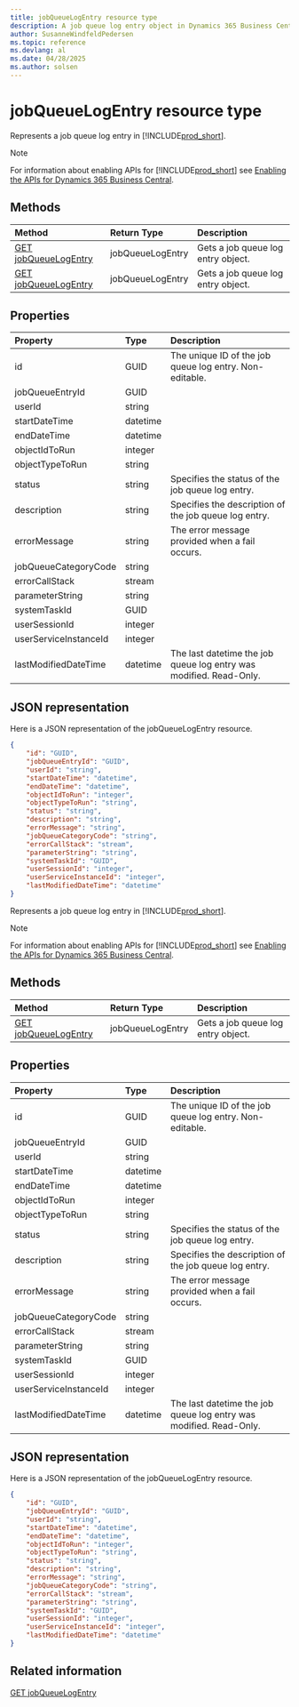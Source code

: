 ```yaml
---
title: jobQueueLogEntry resource type
description: A job queue log entry object in Dynamics 365 Business Central.
author: SusanneWindfeldPedersen
ms.topic: reference
ms.devlang: al
ms.date: 04/28/2025
ms.author: solsen
---
```


# jobQueueLogEntry resource type

<!-- START>DO_NOT_EDIT -->
<!-- IMPORTANT:Do not edit any of the content between here and the END>DO_NOT_EDIT. -->
Represents a job queue log entry in [!INCLUDE[prod_short](../../../includes/prod_short.md)].

> [!NOTE]
> For information about enabling APIs for [!INCLUDE[prod_short](../../../includes/prod_short.md)] see [Enabling the APIs for Dynamics 365 Business Central](../enabling-apis-for-dynamics-nav.md).

## Methods

| Method | Return Type|Description |
|:--------------------|:-----------|:-------------------------|
|[GET jobQueueLogEntry](../api/dynamics_jobqueuelogentry_get.md)|jobQueueLogEntry|Gets a job queue log entry object.|
|[GET jobQueueLogEntry](../api/dynamics_jobqueuelogentry_get.md)|jobQueueLogEntry|Gets a job queue log entry object.|



## Properties

| Property           | Type   |Description     |
|:-------------------|:-------|:---------------|
|id|GUID|The unique ID of the job queue log entry. Non-editable.|
|jobQueueEntryId|GUID||
|userId|string||
|startDateTime|datetime||
|endDateTime|datetime||
|objectIdToRun|integer||
|objectTypeToRun|string||
|status|string|Specifies the status of the job queue log entry.|
|description|string|Specifies the description of the job queue log entry.|
|errorMessage|string|The error message provided when a fail occurs.|
|jobQueueCategoryCode|string||
|errorCallStack|stream||
|parameterString|string||
|systemTaskId|GUID||
|userSessionId|integer||
|userServiceInstanceId|integer||
|lastModifiedDateTime|datetime|The last datetime the job queue log entry was modified. Read-Only.|

## JSON representation

Here is a JSON representation of the jobQueueLogEntry resource.


```json
{
    "id": "GUID",
    "jobQueueEntryId": "GUID",
    "userId": "string",
    "startDateTime": "datetime",
    "endDateTime": "datetime",
    "objectIdToRun": "integer",
    "objectTypeToRun": "string",
    "status": "string",
    "description": "string",
    "errorMessage": "string",
    "jobQueueCategoryCode": "string",
    "errorCallStack": "stream",
    "parameterString": "string",
    "systemTaskId": "GUID",
    "userSessionId": "integer",
    "userServiceInstanceId": "integer",
    "lastModifiedDateTime": "datetime"
}
```
<!-- IMPORTANT: END>DO_NOT_EDIT -->
Represents a job queue log entry in [!INCLUDE[prod_short](../../../includes/prod_short.md)].

> [!NOTE]
> For information about enabling APIs for [!INCLUDE[prod_short](../../../includes/prod_short.md)] see [Enabling the APIs for Dynamics 365 Business Central](../enabling-apis-for-dynamics-nav.md).

## Methods

| Method | Return Type|Description |
|:--------------------|:-----------|:-------------------------|
|[GET jobQueueLogEntry](../api/dynamics_jobqueuelogentry_get.md)|jobQueueLogEntry|Gets a job queue log entry object.|

## Properties

| Property           | Type   |Description     |
|:-------------------|:-------|:---------------|
|id|GUID|The unique ID of the job queue log entry. Non-editable.|
|jobQueueEntryId|GUID||
|userId|string||
|startDateTime|datetime||
|endDateTime|datetime||
|objectIdToRun|integer||
|objectTypeToRun|string||
|status|string|Specifies the status of the job queue log entry.|
|description|string|Specifies the description of the job queue log entry.|
|errorMessage|string|The error message provided when a fail occurs.|
|jobQueueCategoryCode|string||
|errorCallStack|stream||
|parameterString|string||
|systemTaskId|GUID||
|userSessionId|integer||
|userServiceInstanceId|integer||
|lastModifiedDateTime|datetime|The last datetime the job queue log entry was modified. Read-Only.|

## JSON representation

Here is a JSON representation of the jobQueueLogEntry resource.


```json
{
    "id": "GUID",
    "jobQueueEntryId": "GUID",
    "userId": "string",
    "startDateTime": "datetime",
    "endDateTime": "datetime",
    "objectIdToRun": "integer",
    "objectTypeToRun": "string",
    "status": "string",
    "description": "string",
    "errorMessage": "string",
    "jobQueueCategoryCode": "string",
    "errorCallStack": "stream",
    "parameterString": "string",
    "systemTaskId": "GUID",
    "userSessionId": "integer",
    "userServiceInstanceId": "integer",
    "lastModifiedDateTime": "datetime"
}
```

## Related information
[GET jobQueueLogEntry](../api/dynamics_jobqueuelogentry_get.md)  
